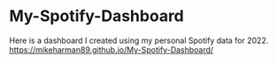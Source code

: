 # My-Spotify-Dashboard
Here is a dashboard I created using my personal Spotify data for 2022.
https://mikeharman89.github.io/My-Spotify-Dashboard/
